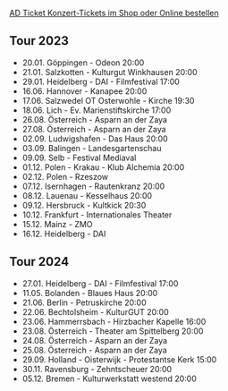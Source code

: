 [AD Ticket Konzert-Tickets im Shop oder Online bestellen](http://www.adticket.de/Sedaa.html) 


## Tour 2023
- 20.01. Göppingen - Odeon 20:00 
- 21.01. Salzkotten - Kulturgut Winkhausen 20:00
- 29.01. Heidelberg - DAI - Filmfestival 17:00
- 16.06. Hannover - Kanapee 20:00
- 17.06. Salzwedel OT Osterwohle - Kirche 19:30
- 18.06. Lich - Ev. Marienstiftskirche 17:00
- 26.08. Österreich - Asparn an der Zaya
- 27.08. Österreich - Asparn an der Zaya
- 02.09. Ludwigshafen - Das Haus 20:00
- 03.09. Balingen - Landesgartenschau 
- 09.09. Selb - Festival Mediaval
- 01.12. Polen - Krakau - Klub Alchemia 20:00
- 02.12. Polen - Rzeszow 
- 07.12. Isernhagen - Rautenkranz 20:00
- 08.12. Lauenau - Kesselhaus 20:00
- 09.12. Hersbruck - Kultkick 20:30
- 10.12. Frankfurt - Internationales Theater
- 15.12. Mainz - ZMO
- 16.12. Heidelberg - DAI 

## Tour 2024
- 27.01. Heidelberg - DAI - Filmfestival 17:00
- 11.05. Bolanden - Blaues Haus 20:00
- 21.06. Berlin - Petruskirche 20:00
- 22.06. Bechtolsheim - KulturGUT 20:00
- 23.06. Hammerrsbach - Hirzbacher Kapelle 16:00
- 23.08. Österreich - Theater am Spittelberg 20:00
- 24.08. Österreich - Asparn an der Zaya
- 25.08. Österreich - Asparn an der Zaya
- 29.09. Holland - Oisterwijk - Protestantse Kerk 15:00
- 30.11. Ravensburg - Zehntscheuer 20:00
- 05.12. Bremen - Kulturwerkstatt westend 20:00
